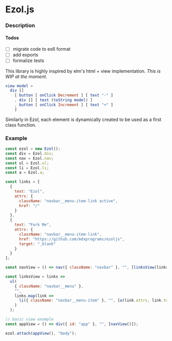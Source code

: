 # Ezol.js

### Description

#### Todos

- [ ] migrate code to es6 format
- [ ] add exports
- [ ] formalize tests

This library is highly inspired by elm's html + view implementation.
_This is WIP at the moment_.

```elm
view model =
  div []
    [ button [ onClick Decrement ] [ text "-" ]
    , div [] [ text (toString model) ]
    , button [ onClick Increment ] [ text "+" ]
    ]
```

Similarly in Ezol, each element is dynamically created to be used as a first class function.

### Example

```javascript
const ezol = new Ezol();
const div = Ezol.div;
const nav = Ezol.nav;
const ul = Ezol.ul;
const li = Ezol.li;
const a = Ezol.a;

const links = [
  {
    text: "Ezol",
    attrs: {
      className: "navbar__menu-item-link active",
      href: "/"
    }
  },
  {
    text: "Fork Me",
    attrs: {
      className: "navbar__menu-item-link",
      href: "https://github.com/mdxprograms/ezoljs",
      target: "_blank"
    }
  }
];

const navView = () => nav({ className: "navbar" }, "", [linksView(links)]);

const linksView = links =>
  ul(
    { className: "navbar__menu" },
    "",
    links.map(link =>
      li({ className: "navbar__menu-item" }, "", [a(link.attrs, link.text, [])])
    )
  );

// basic view example
const appView = () => div({ id: "app" }, "", [navView()]);

ezol.attach(appView(), "body");
```
